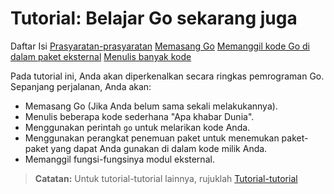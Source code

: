 # Tutorial: Belajar Go sekarang juga

Daftar Isi
[Prasyaratan-prasyaratan](PRASYARATAN.md)
[Memasang Go](PEMASANGAN.md)
[Memanggil kode Go di dalam paket eksternal](PANGGILKODEGOPAKETEKSTERNAL.md)
[Menulis banyak kode](MENULISBANYAK.md)

Pada tutorial ini, Anda akan diperkenalkan secara ringkas pemrograman Go. Sepanjang perjalanan, Anda akan:
- Memasang Go (Jika Anda belum sama sekali melakukannya).
- Menulis beberapa kode sederhana "Apa khabar Dunia".
- Menggunakan perintah `go` untuk melarikan kode Anda.
- Menggunakan perangkat penemuan paket untuk menemukan paket-paket yang dapat Anda gunakan di dalam kode milik Anda.
- Memanggil fungsi-fungsinya modul eksternal.

>**Catatan:** Untuk tutorial-tutorial lainnya, rujuklah [Tutorial-tutorial](#TUTORIALTUTORIAL.md)
